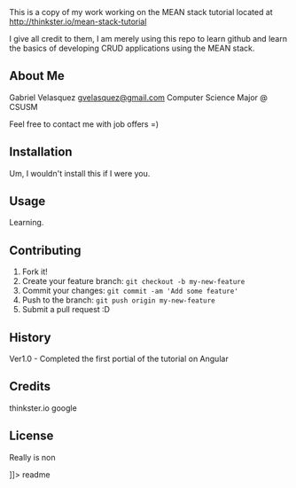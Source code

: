 <snippet>
  <content><![CDATA[
# ${1:FlapperNews (MEAN stack Reddit Clone)}

This is a copy of my work working on the
MEAN stack tutorial located at
http://thinkster.io/mean-stack-tutorial

I give all credit to them, I am merely using
this repo to learn github and learn the basics
of developing CRUD applications using the
MEAN stack.

## About Me

Gabriel Velasquez
gvelasquez@gmail.com
Computer Science Major @ CSUSM

Feel free to contact me with job offers =)

## Installation

Um, I wouldn't install this if I were you.

## Usage

Learning.

## Contributing

1. Fork it!
2. Create your feature branch: `git checkout -b my-new-feature`
3. Commit your changes: `git commit -am 'Add some feature'`
4. Push to the branch: `git push origin my-new-feature`
5. Submit a pull request :D

## History

Ver1.0 - Completed the first portial of the tutorial on Angular

## Credits

thinkster.io
google

## License

Really is non

]]></content>
  <tabTrigger>readme</tabTrigger>
</snippet>